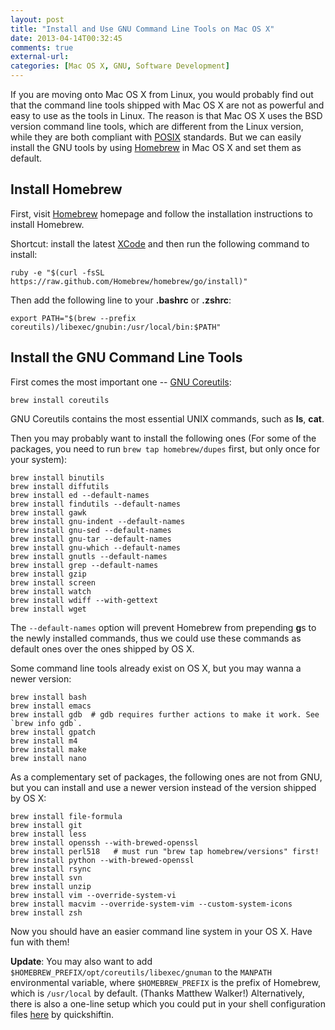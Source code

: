 ```yaml
---
layout: post
title: "Install and Use GNU Command Line Tools on Mac OS X"
date: 2013-04-14T00:32:45
comments: true
external-url: 
categories: [Mac OS X, GNU, Software Development]
---
```


If you are moving onto Mac OS X from Linux, you would probably find out that
the command line tools shipped with Mac OS X are not as powerful and easy to
use as the tools in Linux. The reason is that Mac OS X uses the BSD version
command line tools, which are different from the Linux version, while they are
both compliant with [POSIX][] standards. But we can easily install the GNU
tools by using [Homebrew][] in Mac OS X and set them as default.

<!-- more -->

## Install Homebrew

First, visit [Homebrew][] homepage and follow the installation instructions to
install Homebrew.

Shortcut: install the latest [XCode]() and then run the following command to
install:

    ruby -e "$(curl -fsSL https://raw.github.com/Homebrew/homebrew/go/install)"

Then add the following line to your **.bashrc** or **.zshrc**:

    export PATH="$(brew --prefix coreutils)/libexec/gnubin:/usr/local/bin:$PATH"

## Install the GNU Command Line Tools

First comes the most important one -- [GNU Coreutils][]:

    brew install coreutils

GNU Coreutils contains the most essential UNIX commands, such as **ls**,
**cat**.

Then you may probably want to install the following ones (For some of the packages, you need to run `brew tap
homebrew/dupes` first, but only once for your system):

    brew install binutils
    brew install diffutils
    brew install ed --default-names
    brew install findutils --default-names
    brew install gawk
    brew install gnu-indent --default-names
    brew install gnu-sed --default-names
    brew install gnu-tar --default-names
    brew install gnu-which --default-names
    brew install gnutls --default-names
    brew install grep --default-names
    brew install gzip
    brew install screen
    brew install watch
    brew install wdiff --with-gettext
    brew install wget

The `--default-names` option will prevent Homebrew from prepending **g**s to
the newly installed commands, thus we could use these commands as default ones
over the ones shipped by OS X.

Some command line tools already exist on OS X, but you may wanna a newer version:

    brew install bash
    brew install emacs
    brew install gdb  # gdb requires further actions to make it work. See `brew info gdb`.
    brew install gpatch
    brew install m4
    brew install make
    brew install nano

As a complementary set of packages, the following ones are not from GNU, but you can install and use a newer version
instead of the version shipped by OS X:

    brew install file-formula
    brew install git
    brew install less
    brew install openssh --with-brewed-openssl
    brew install perl518   # must run "brew tap homebrew/versions" first!
    brew install python --with-brewed-openssl
    brew install rsync
    brew install svn
    brew install unzip
    brew install vim --override-system-vi
    brew install macvim --override-system-vim --custom-system-icons
    brew install zsh

Now you should have an easier command line system in your OS X. Have fun with
them!

**Update**: You may also want to add `$HOMEBREW_PREFIX/opt/coreutils/libexec/gnuman` to the `MANPATH` environmental
variable, where `$HOMEBREW_PREFIX` is the prefix of Homebrew, which is `/usr/local` by default. (Thanks Matthew Walker!)
Alternatively, there is also a one-line setup which you could put in your shell configuration files
[here](https://gist.github.com/quickshiftin/9130153) by quickshiftin.



[GNU Coreutils]: http://en.wikipedia.org/wiki/GNU_Core_Utilities
[Homebrew]: http://brew.sh
[POSIX]: http://en.wikipedia.org/wiki/POSIX
[XCode]: https://developer.apple.com/xcode/
